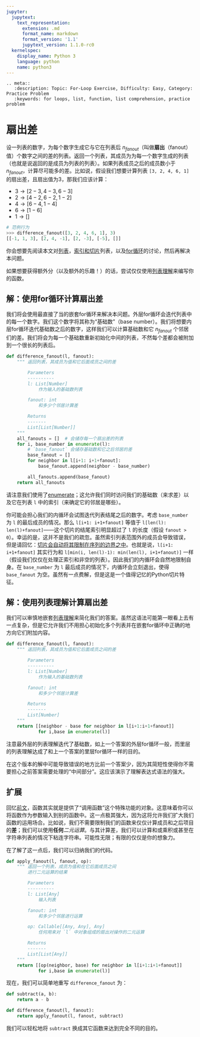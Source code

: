 ```yaml
---
jupyter:
  jupytext:
    text_representation:
      extension: .md
      format_name: markdown
      format_version: '1.1'
      jupytext_version: 1.1.0-rc0
  kernelspec:
    display_name: Python 3
    language: python
    name: python3
---
```


```raw_mimetype="text/restructuredtext"
.. meta::
   :description: Topic: For-Loop Exercise, Difficulty: Easy, Category: Practice Problem
   :keywords: for loops, list, function, list comprehension, practice problem
```


<!-- #region -->
# 扇出差

设一列表的数字，为每个数字生成它与它在列表后 $n_{fanout}$（叫做**扇出**（fanout）值）个数字之间的差的列表。返回一个列表，其成员为为每一个数字生成的列表（也就是说返回的是成员为列表的列表）。如果列表成员之后的成员数小于 $n_{fanout}$，计算尽可能多的差。比如说，假设我们想要计算列表 `[3, 2, 4, 6, 1]` 的扇出差，且扇出值为3，那我们应该计算：

 - $3 \rightarrow [2 - 3, 4 - 3, 6 - 3]$
 - $2 \rightarrow [4 - 2, 6 - 2, 1 - 2]$
 - $4 \rightarrow [6 - 4, 1 - 4]$
 - $6 \rightarrow [1 - 6]$
 - $1 \rightarrow []$

``` Python
# 范例行为
>>> difference_fanout([3, 2, 4, 6, 1], 3)
[[-1, 1, 3], [2, 4, -1], [2, -3], [-5], []]
```

你会想要先阅读本文对[列表](https://cn.pythonlikeyoumeanit.com/Module2_EssentialsOfPython/Basic_Objects.html#列表)，[索引和切片](https://cn.pythonlikeyoumeanit.com/Module2_EssentialsOfPython/SequenceTypes.html#索引和切片简介)列表，以及[for循环](https://cn.pythonlikeyoumeanit.com/Module2_EssentialsOfPython/For循环.html)的讨论，然后再解决本问题。

如果想要获得额外分（以及额外的乐趣！）的话，尝试仅仅使用[列表理解](https://cn.pythonlikeyoumeanit.com/Module2_EssentialsOfPython/Generators_and_Comprehensions.html#列表和元组理解)来编写你的函数。

## 解：使用for循环计算扇出差
我们将会使用最直接了当的嵌套for循环来解决本问题。外层for循环会迭代列表中的每一个数字。我们这个数字将其称为“基础数”（base number）。我们将想要内层for循环迭代基础数之后的数字，这样我们可以计算基础数和它 $n_{fanout}$ 个邻居们的差。我们将会为每一个基础数重新初始化中间的列表，不然每个差都会被附加到一个很长的列表后。
```python
def difference_fanout(l, fanout):
    """ 返回列表，其成员为值和它后面成员之间的差

        Parameters
        ----------
        l: List[Number]
            作为输入的基础数列表

        fanout: int
            和多少个邻居计算差

        Returns
        -------
        List[List[Number]]
    """
    all_fanouts = []  # 会储存每一个扇出差的列表
    for i, base_number in enumerate(l):
        # `base_fanout` 会储存基础数和它之后邻居的差
        base_fanout = []  
        for neighbor in l[i+1: i+1+fanout]:
            base_fanout.append(neighbor - base_number)

        all_fanouts.append(base_fanout)
    return all_fanouts
```

请注意我们使用了[enumerate](https://cn.pythonlikeyoumeanit.com/Module2_EssentialsOfPython/Iterables.html#枚举可迭代物)；这允许我们同时访问我们的基础数（来求差）以及它在列表 `l` 中的索引（来确定它的邻居是哪些）。

你可能会担心我们的内循环会试图迭代列表结尾之后的数字。考虑 `base_number` 为 `l` 的最后成员的情况。那么 `l[i+1: i+1+fanout]` 等值于 `l[len(l): len(l)+fanout]`——这个切片的结尾索引明显超过了 `l` 的长度（假设 `fanout > 0`）。幸运的是，这并不是我们的疏忽。虽然索引列表范围外的成员会导致错误，但是请回忆：[切片会自动将其限制在序列的边界之中](https://cn.pythonlikeyoumeanit.com/Module2_EssentialsOfPython/SequenceTypes.html#处理超界索引)。也就是说，`l[i+1: i+1+fanout]` 其实行为和 `l[min(i, len(l)-1): min(len(l), i+1+fanout)]` 一样（假设我们仅仅在处理正索引和非空的列表）。因此我们的内循环会自然地限制自身。在 `base_number` 为 `l` 最后成员的情况下，内循环会立刻退出，使得 `base_fanout` 为空。虽然有一点费解，但是这是一个值得记忆的Python切片特征。

## 解：使用列表理解计算扇出差
我们可以审慎地嵌套[列表理解](https://cn.pythonlikeyoumeanit.com/Module2_EssentialsOfPython/Generators_and_Comprehensions.html#列表和元组理解)来简化我们的答案。虽然这语法可能第一眼看上去有一点复杂，但是它允许我们不用担心初始化多个列表并在嵌套for循环中正确的地方向它们附加内容。

``` Python
def difference_fanout(l, fanout):
    """ 返回列表，其成员为值和它后面成员之间的差

        Parameters
        ----------
        l: List[Number]
            作为输入的基础数列表

        fanout: int
            和多少个邻居计算差

        Returns
        -------
        List[Number]
    """
    return [[neighbor - base for neighbor in l[i+1:i+1+fanout]] 
            for i,base in enumerate(l)]
```

注意最外层的列表理解迭代了基础数，如上一个答案的外层for循环一般，而里层的列表理解达成了和上一个答案的里层for循环一样的目的。

在这个版本的解中可能导致错误的地方比前一个答案少，因为其简短性使得你不需要担心之前答案需要处理的“中间部分”。这应该演示了理解表达式语法的强大。

## 扩展
回忆[前文](https://cn.pythonlikeyoumeanit.com/Module2_EssentialsOfPython/Functions.html#函数也是对象)，函数其实就是提供了“调用函数”这个特殊功能的对象。这意味着你可以将函数作为参数输入到别的函数中。这一点极其强大，因为这将允许我们扩大我们函数的运用场合。比如说，我们不需要限制我们的函数来仅仅计算成员和之后项目的**差**；我们可以使用**任何***二元运算*。与其计算差，我们可以计算和或乘积或甚至在字符串列表的情况下粘连字符串。可能性无限；有限的仅仅是你的想象力。

在了解了这一点后，我们可以归纳我们的代码。
```Python
def apply_fanout(l, fanout, op):
    """ 返回一个列表，成员为值和在它后面成员之间
        进行二元运算的结果

        Parameters
        ----------
        l: List[Any]
            输入列表

        fanout: int
            和多少个邻居进行运算

        op: Callable[[Any, Any], Any]
            任何用来对 `l` 中对象组成的扇出对操作的二元运算

        Returns
        -------
        List[List[Any]]
    """
    return [[op(neighbor, base) for neighbor in l[i+1:i+1+fanout]] 
            for i,base in enumerate(l)]
```
现在，我们可以简单地重写 `difference_fanout` 为：
``` Python
def subtract(a, b):
    return a - b

def difference_fanout(l, fanout):
    return apply_fanout(l, fanout, subtract)
```
我们可以轻松地将 `subtract` 换成其它函数来达到完全不同的目的。
<!-- #endregion -->
